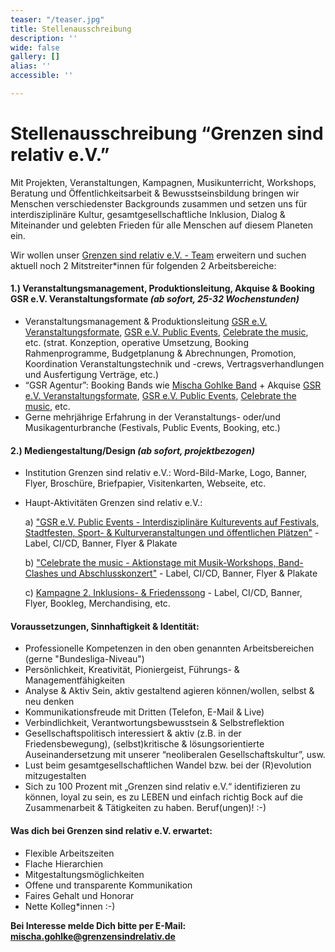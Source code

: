 ```yaml
---
teaser: "/teaser.jpg"
title: Stellenausschreibung
description: ''
wide: false
gallery: []
alias: ''
accessible: ''

---
```

# Stellenausschreibung “Grenzen sind relativ e.V.”

Mit Projekten, Veranstaltungen, Kampagnen, Musikunterricht, Workshops, Beratung und Öffentlichkeitsarbeit & Bewusstseinsbildung bringen wir Menschen verschiedenster Backgrounds zusammen und setzen uns für interdisziplinäre Kultur, gesamtgesellschaftliche Inklusion, Dialog & Miteinander und gelebten Frieden für alle Menschen auf diesem Planeten ein.

Wir wollen unser [Grenzen sind relativ e.V. - Team](https://www.grenzensindrelativ.de/ueber-uns/das-team/alle) erweitern und suchen aktuell noch 2 Mitstreiter*innen für folgenden 2 Arbeitsbereiche:

#### 1.) Veranstaltungsmanagement, Produktionsleitung, Akquise & Booking GSR e.V. Veranstaltungsformate _(ab sofort, 25-32 Wochenstunden)_

* Veranstaltungsmanagement & Produktionsleitung [GSR e.V. Veranstaltungsformate](https://www.grenzensindrelativ.de/aktivitaeten/projekte-und-veranstaltungen/veranstaltungsformate-fuer-dein-event/infos-veranstaltungsformate-fur-dein-event), [GSR e.V. Public Events](https://www.grenzensindrelativ.de/aktivitaeten/projekte-und-veranstaltungen/veranstaltungsformate-fuer-dein-event/support-inklusion), [Celebrate the music](https://www.grenzensindrelativ.de/aktivitaeten/projekte-und-veranstaltungen/celebrate-the-music/allgemeine-infos-erlebnistage-inklusion), etc. (strat. Konzeption, operative Umsetzung, Booking Rahmenprogramme, Budgetplanung & Abrechnungen, Promotion, Koordination Veranstaltungstechnik und -crews, Vertragsverhandlungen und Ausfertigung Verträge, etc.)
* “GSR Agentur”: Booking Bands wie [Mischa Gohlke Band](https://mischagohlkeband.de/) + Akquise [GSR e.V. Veranstaltungsformate](), [GSR e.V. Public Events](https://www.grenzensindrelativ.de/aktivitaeten/projekte-und-veranstaltungen/veranstaltungsformate-fuer-dein-event/support-inklusion), [Celebrate the music](https://www.grenzensindrelativ.de/aktivitaeten/projekte-und-veranstaltungen/celebrate-the-music/allgemeine-infos-erlebnistage-inklusion), etc.
* Gerne mehrjährige Erfahrung in der Veranstaltungs- oder/und Musikagenturbranche (Festivals, Public Events, Booking, etc.)

#### 2.) Mediengestaltung/Design _(ab sofort, projektbezogen)_

* Institution Grenzen sind relativ e.V.: Word-Bild-Marke, Logo, Banner, Flyer, Broschüre, Briefpapier, Visitenkarten, Webseite, etc.
* Haupt-Aktivitäten Grenzen sind relativ e.V.: 

  a) ["GSR e.V. Public Events - Interdisziplinäre Kulturevents auf Festivals, Stadtfesten, Sport- & Kulturveranstaltungen und öffentlichen Plätzen"](https://www.grenzensindrelativ.de/aktivitaeten/projekte-und-veranstaltungen/veranstaltungsformate-fuer-dein-event/support-inklusion) - Label, CI/CD, Banner, Flyer & Plakate

  b) ["Celebrate the music - Aktionstage mit Musik-Workshops, Band-Clashes und Abschlusskonzert"](https://www.grenzensindrelativ.de/aktivitaeten/projekte-und-veranstaltungen/celebrate-the-music/allgemeine-infos-erlebnistage-inklusion) - Label, CI/CD, Banner, Flyer & Plakate

  c) [Kampagne 2. Inklusions- & Friedenssong](https://www.grenzensindrelativ.de/aktivitaeten/kampagnen-musikvideos/inklusions-und-friedenskampagnensong/allgemeine-infos-2-inklusion-friedenssong) - Label, CI/CD, Banner, Flyer, Bookleg, Merchandising, etc.

#### Voraussetzungen, Sinnhaftigkeit & Identität:

* Professionelle Kompetenzen in den oben genannten Arbeitsbereichen (gerne "Bundesliga-Niveau") 
* Persönlichkeit, Kreativität, Pioniergeist, Führungs- & Managementfähigkeiten
* Analyse & Aktiv Sein, aktiv gestaltend agieren können/wollen, selbst & neu denken
* Kommunikationsfreude mit Dritten (Telefon, E-Mail & Live)
* Verbindlichkeit, Verantwortungsbewusstsein & Selbstreflektion
* Gesellschaftspolitisch interessiert & aktiv (z.B. in der Friedensbewegung), (selbst)kritische & lösungsorientierte Auseinandersetzung mit unserer “neoliberalen Gesellschaftskultur”, usw.
* Lust beim gesamtgesellschaftlichen Wandel bzw. bei der (R)evolution mitzugestalten
* Sich zu 100 Prozent mit „Grenzen sind relativ e.V.“ identifizieren zu können, loyal zu sein, es zu LEBEN und einfach richtig Bock auf die Zusammenarbeit & Tätigkeiten zu haben. Beruf(ungen)! :-)

#### Was dich bei Grenzen sind relativ e.V. erwartet:

* Flexible Arbeitszeiten
* Flache Hierarchien
* Mitgestaltungsmöglichkeiten
* Offene und transparente Kommunikation
* Faires Gehalt und Honorar
* Nette Kolleg*innen :-)

**Bei Interesse melde Dich bitte per E-Mail:** [**mischa.gohlke@grenzensindrelativ.de**](mailto:mischa.gohlke@grenzensindrelativ.de)